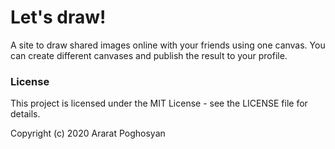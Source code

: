 # Let's draw!
A site to draw shared images online with your friends using one canvas.   You can create different canvases and publish the result to your profile.

### License
This project is licensed under the MIT License - see the LICENSE file for details.

Copyright (c) 2020 Ararat Poghosyan
